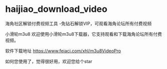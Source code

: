# haijiao_download_video
海角社区解锁付费视频工具 -免钻石解锁VIP，可观看海角论坛所有付费视频

小滑轮m3u8
欢迎使用小滑轮m3u8下载器，它支持观看和下载海角论坛所有付费视频。

软件下载地址
https://www.feiaci.com/xhl/m3u8VideoPro

如何您使用了，觉得很好用，欢迎您给个star
